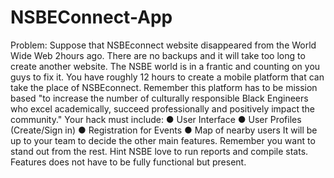 # NSBEConnect-App
Problem:  Suppose that NSBEconnect website disappeared from the World Wide Web 2hours ago. There  are no backups and it will take too long to create another website. The NSBE world is in a frantic and  counting on you guys to fix it. You have roughly 12 hours to create a mobile platform that can take the  place of NSBEconnect. Remember this platform has to be mission based "to increase the number of  culturally responsible Black Engineers who excel academically, succeed professionally and positively  impact the community." Your hack must include:  ● User Interface  ● User Profiles (Create/Sign in)  ● Registration for Events  ● Map of nearby users  It will be up to your team to decide the other main features. Remember you want to stand out from  the rest. Hint NSBE love to run reports and compile stats. Features does not have to be fully functional  but present.
